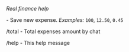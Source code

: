 *Real finance help*

  <amount> - Save new expense. _Examples:_ `100`, `12.50`, `0.45`

  /total - Total expenses amount by chat

  /help - This help message